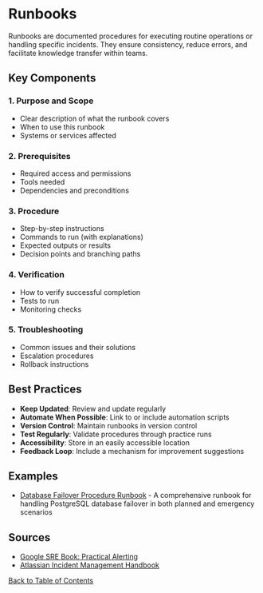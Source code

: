 # Runbooks

Runbooks are documented procedures for executing routine operations or handling specific incidents. They ensure consistency, reduce errors, and facilitate knowledge transfer within teams.

## Key Components

### 1. Purpose and Scope
- Clear description of what the runbook covers
- When to use this runbook
- Systems or services affected

### 2. Prerequisites
- Required access and permissions
- Tools needed
- Dependencies and preconditions

### 3. Procedure
- Step-by-step instructions
- Commands to run (with explanations)
- Expected outputs or results
- Decision points and branching paths

### 4. Verification
- How to verify successful completion
- Tests to run
- Monitoring checks

### 5. Troubleshooting
- Common issues and their solutions
- Escalation procedures
- Rollback instructions

## Best Practices

- **Keep Updated**: Review and update regularly
- **Automate When Possible**: Link to or include automation scripts
- **Version Control**: Maintain runbooks in version control
- **Test Regularly**: Validate procedures through practice runs
- **Accessibility**: Store in an easily accessible location
- **Feedback Loop**: Include a mechanism for improvement suggestions

## Examples

- [Database Failover Procedure Runbook](/chapter_4/example_runbook.md) - A comprehensive runbook for handling PostgreSQL database failover in both planned and emergency scenarios

## Sources

- [Google SRE Book: Practical Alerting](https://sre.google/sre-book/practical-alerting/)
- [Atlassian Incident Management Handbook](https://www.atlassian.com/incident-management/handbook)

[Back to Table of Contents](/README.md)